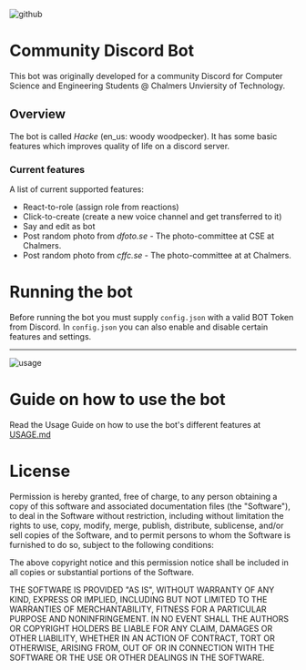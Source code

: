 ![github](https://user-images.githubusercontent.com/42417723/109477305-29bf5000-7a78-11eb-903b-6a07bef23fc8.png)

# Community Discord Bot

This bot was originally developed for a community Discord for Computer Science and Engineering Students @ Chalmers Unviersity of Technology.

## Overview
The bot is called _Hacke_ (en_us: woody woodpecker). It has some basic features which improves quality of life on a discord server.

### Current features
A list of current supported features:

- React-to-role (assign role from reactions)
- Click-to-create (create a new voice channel and get transferred to it)
- Say and edit as bot
- Post random photo from _dfoto.se_ - The photo-committee at CSE at Chalmers.
- Post random photo from _cffc.se_ - The photo-committee at at Chalmers.
# Running the bot
Before running the bot you must supply `config.json` with a valid BOT Token from Discord. In `config.json` you can also enable and disable certain features and settings.

---
![usage](https://user-images.githubusercontent.com/42417723/110225406-ac676580-7ee5-11eb-9523-b8411bd7f8c8.png)

# Guide on how to use the bot
Read the Usage Guide on how to use the bot's different features at [USAGE.md](/features/USAGE.md)

# License
Permission is hereby granted, free of charge, to any person obtaining
a copy of this software and associated documentation files (the
"Software"), to deal in the Software without restriction, including
without limitation the rights to use, copy, modify, merge, publish,
distribute, sublicense, and/or sell copies of the Software, and to
permit persons to whom the Software is furnished to do so, subject to
the following conditions:

The above copyright notice and this permission notice shall be
included in all copies or substantial portions of the Software.

THE SOFTWARE IS PROVIDED "AS IS", WITHOUT WARRANTY OF ANY KIND,
EXPRESS OR IMPLIED, INCLUDING BUT NOT LIMITED TO THE WARRANTIES OF
MERCHANTABILITY, FITNESS FOR A PARTICULAR PURPOSE AND
NONINFRINGEMENT. IN NO EVENT SHALL THE AUTHORS OR COPYRIGHT HOLDERS BE
LIABLE FOR ANY CLAIM, DAMAGES OR OTHER LIABILITY, WHETHER IN AN ACTION
OF CONTRACT, TORT OR OTHERWISE, ARISING FROM, OUT OF OR IN CONNECTION
WITH THE SOFTWARE OR THE USE OR OTHER DEALINGS IN THE SOFTWARE.
